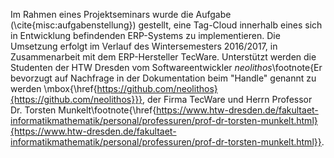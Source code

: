 
Im Rahmen eines Projektseminars wurde die Aufgabe (\cite{misc:aufgabenstellung}) gestellt, eine Tag-Cloud innerhalb eines sich in Entwicklung befindenden ERP-Systems zu implementieren. Die Umsetzung erfolgt im Verlauf des Wintersemesters 2016/2017, in Zusammenarbeit mit dem ERP-Hersteller TecWare.
Unterstützt werden die Studenten der HTW Dresden vom Softwareentwickler *neolithos*\footnote{Er bevorzugt auf Nachfrage in der Dokumentation beim "Handle" genannt zu werden \mbox{\href{https://github.com/neolithos}{https://github.com/neolithos}}}, der Firma TecWare und Herrn Professor Dr. Torsten Munkelt\footnote{\href{https://www.htw-dresden.de/fakultaet-informatikmathematik/personal/professuren/prof-dr-torsten-munkelt.html}{https://www.htw-dresden.de/fakultaet-informatikmathematik/personal/professuren/prof-dr-torsten-munkelt.html}}.
